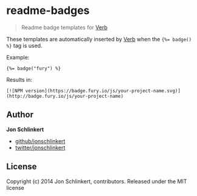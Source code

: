 # readme-badges

> Readme badge templates for [Verb](https://github.com/assemble/verb)

These templates are automatically inserted by [Verb](https://github.com/assemble/verb) when the `{%= badge() %}` tag is used.

Example:

```
{%= badge("fury") %}
```

Results in:

```
[![NPM version](https://badge.fury.io/js/your-project-name.svg)](http://badge.fury.io/js/your-project-name)
```


## Author

**Jon Schlinkert**

+ [github/jonschlinkert](https://github.com/jonschlinkert)
+ [twitter/jonschlinkert](http://twitter.com/jonschlinkert)

## License
Copyright (c) 2014 Jon Schlinkert, contributors.
Released under the MIT license
